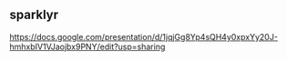sparklyr
--------

https://docs.google.com/presentation/d/1jqjGg8Yp4sQH4y0xpxYy20J-hmhxbIV1VJaojbx9PNY/edit?usp=sharing